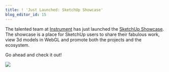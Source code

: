 ```yaml
---
title: ! 'Just Launched: SketchUp Showcase'
blog_editor_id: 15
---
```


[Instrument]: http://weareinstrument.com
[SketchUp Showcase]: http://www.google.com/sketchup/showcase

The talented team at [Instrument] has just launched the [SketchUp Showcase]. The showcase is a place for SketchUp users to share their fabulous work, view 3d models in WebGL and promote both the projects and the ecosystem.

Go ahead and check it out!

<a href="http://www.google.com/sketchup/showcase"><img src="http://src.sencha.io/-30/http://awardwinningfjords.com/images/sketchup.jpg"></a>